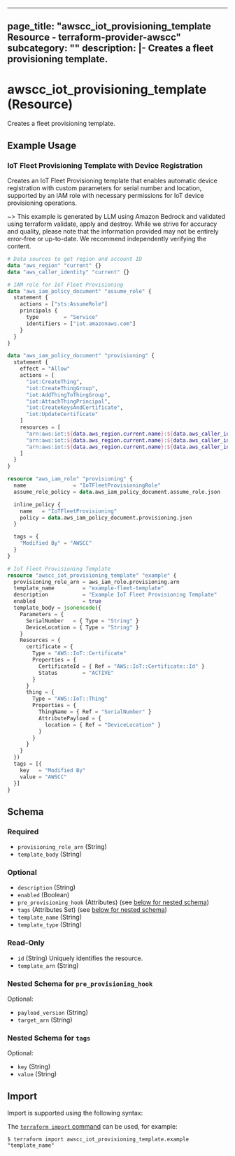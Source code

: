 
---
page_title: "awscc_iot_provisioning_template Resource - terraform-provider-awscc"
subcategory: ""
description: |-
  Creates a fleet provisioning template.
---

# awscc_iot_provisioning_template (Resource)

Creates a fleet provisioning template.

## Example Usage

### IoT Fleet Provisioning Template with Device Registration

Creates an IoT Fleet Provisioning template that enables automatic device registration with custom parameters for serial number and location, supported by an IAM role with necessary permissions for IoT device provisioning operations.

~> This example is generated by LLM using Amazon Bedrock and validated using terraform validate, apply and destroy. While we strive for accuracy and quality, please note that the information provided may not be entirely error-free or up-to-date. We recommend independently verifying the content.

```terraform
# Data sources to get region and account ID
data "aws_region" "current" {}
data "aws_caller_identity" "current" {}

# IAM role for IoT Fleet Provisioning
data "aws_iam_policy_document" "assume_role" {
  statement {
    actions = ["sts:AssumeRole"]
    principals {
      type        = "Service"
      identifiers = ["iot.amazonaws.com"]
    }
  }
}

data "aws_iam_policy_document" "provisioning" {
  statement {
    effect = "Allow"
    actions = [
      "iot:CreateThing",
      "iot:CreateThingGroup",
      "iot:AddThingToThingGroup",
      "iot:AttachThingPrincipal",
      "iot:CreateKeysAndCertificate",
      "iot:UpdateCertificate"
    ]
    resources = [
      "arn:aws:iot:${data.aws_region.current.name}:${data.aws_caller_identity.current.account_id}:thing/*",
      "arn:aws:iot:${data.aws_region.current.name}:${data.aws_caller_identity.current.account_id}:thinggroup/*",
      "arn:aws:iot:${data.aws_region.current.name}:${data.aws_caller_identity.current.account_id}:cert/*"
    ]
  }
}

resource "aws_iam_role" "provisioning" {
  name               = "IoTFleetProvisioningRole"
  assume_role_policy = data.aws_iam_policy_document.assume_role.json

  inline_policy {
    name   = "IoTFleetProvisioning"
    policy = data.aws_iam_policy_document.provisioning.json
  }

  tags = {
    "Modified By" = "AWSCC"
  }
}

# IoT Fleet Provisioning Template
resource "awscc_iot_provisioning_template" "example" {
  provisioning_role_arn = aws_iam_role.provisioning.arn
  template_name         = "example-fleet-template"
  description           = "Example IoT Fleet Provisioning Template"
  enabled               = true
  template_body = jsonencode({
    Parameters = {
      SerialNumber   = { Type = "String" }
      DeviceLocation = { Type = "String" }
    }
    Resources = {
      certificate = {
        Type = "AWS::IoT::Certificate"
        Properties = {
          CertificateId = { Ref = "AWS::IoT::Certificate::Id" }
          Status        = "ACTIVE"
        }
      }
      thing = {
        Type = "AWS::IoT::Thing"
        Properties = {
          ThingName = { Ref = "SerialNumber" }
          AttributePayload = {
            location = { Ref = "DeviceLocation" }
          }
        }
      }
    }
  })
  tags = [{
    key   = "Modified By"
    value = "AWSCC"
  }]
}
```

<!-- schema generated by tfplugindocs -->
## Schema

### Required

- `provisioning_role_arn` (String)
- `template_body` (String)

### Optional

- `description` (String)
- `enabled` (Boolean)
- `pre_provisioning_hook` (Attributes) (see [below for nested schema](#nestedatt--pre_provisioning_hook))
- `tags` (Attributes Set) (see [below for nested schema](#nestedatt--tags))
- `template_name` (String)
- `template_type` (String)

### Read-Only

- `id` (String) Uniquely identifies the resource.
- `template_arn` (String)

<a id="nestedatt--pre_provisioning_hook"></a>
### Nested Schema for `pre_provisioning_hook`

Optional:

- `payload_version` (String)
- `target_arn` (String)


<a id="nestedatt--tags"></a>
### Nested Schema for `tags`

Optional:

- `key` (String)
- `value` (String)

## Import

Import is supported using the following syntax:

The [`terraform import` command](https://developer.hashicorp.com/terraform/cli/commands/import) can be used, for example:

```shell
$ terraform import awscc_iot_provisioning_template.example "template_name"
```
